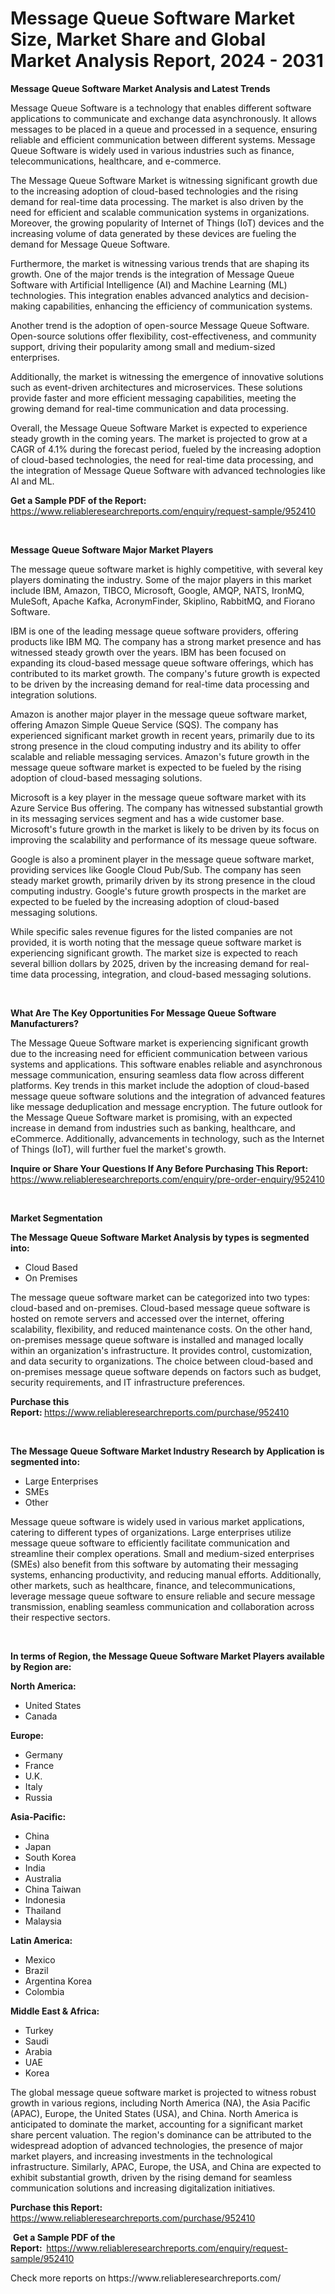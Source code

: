 <p><h1>Message Queue Software Market Size, Market Share and Global Market Analysis Report, 2024 - 2031</h1></p><p><strong>Message Queue Software Market Analysis and Latest Trends</strong></p>
<p><p>Message Queue Software is a technology that enables different software applications to communicate and exchange data asynchronously. It allows messages to be placed in a queue and processed in a sequence, ensuring reliable and efficient communication between different systems. Message Queue Software is widely used in various industries such as finance, telecommunications, healthcare, and e-commerce.</p><p>The Message Queue Software Market is witnessing significant growth due to the increasing adoption of cloud-based technologies and the rising demand for real-time data processing. The market is also driven by the need for efficient and scalable communication systems in organizations. Moreover, the growing popularity of Internet of Things (IoT) devices and the increasing volume of data generated by these devices are fueling the demand for Message Queue Software.</p><p>Furthermore, the market is witnessing various trends that are shaping its growth. One of the major trends is the integration of Message Queue Software with Artificial Intelligence (AI) and Machine Learning (ML) technologies. This integration enables advanced analytics and decision-making capabilities, enhancing the efficiency of communication systems.</p><p>Another trend is the adoption of open-source Message Queue Software. Open-source solutions offer flexibility, cost-effectiveness, and community support, driving their popularity among small and medium-sized enterprises.</p><p>Additionally, the market is witnessing the emergence of innovative solutions such as event-driven architectures and microservices. These solutions provide faster and more efficient messaging capabilities, meeting the growing demand for real-time communication and data processing.</p><p>Overall, the Message Queue Software Market is expected to experience steady growth in the coming years. The market is projected to grow at a CAGR of 4.1% during the forecast period, fueled by the increasing adoption of cloud-based technologies, the need for real-time data processing, and the integration of Message Queue Software with advanced technologies like AI and ML.</p></p>
<p><strong>Get a Sample PDF of the Report:&nbsp;</strong> <a href="https://www.reliableresearchreports.com/enquiry/request-sample/952410">https://www.reliableresearchreports.com/enquiry/request-sample/952410</a></p>
<p>&nbsp;</p>
<p><strong>Message Queue Software Major Market Players</strong></p>
<p><p>The message queue software market is highly competitive, with several key players dominating the industry. Some of the major players in this market include IBM, Amazon, TIBCO, Microsoft, Google, AMQP, NATS, IronMQ, MuleSoft, Apache Kafka, AcronymFinder, Skiplino, RabbitMQ, and Fiorano Software.</p><p>IBM is one of the leading message queue software providers, offering products like IBM MQ. The company has a strong market presence and has witnessed steady growth over the years. IBM has been focused on expanding its cloud-based message queue software offerings, which has contributed to its market growth. The company's future growth is expected to be driven by the increasing demand for real-time data processing and integration solutions.</p><p>Amazon is another major player in the message queue software market, offering Amazon Simple Queue Service (SQS). The company has experienced significant market growth in recent years, primarily due to its strong presence in the cloud computing industry and its ability to offer scalable and reliable messaging services. Amazon's future growth in the message queue software market is expected to be fueled by the rising adoption of cloud-based messaging solutions.</p><p>Microsoft is a key player in the message queue software market with its Azure Service Bus offering. The company has witnessed substantial growth in its messaging services segment and has a wide customer base. Microsoft's future growth in the market is likely to be driven by its focus on improving the scalability and performance of its message queue software.</p><p>Google is also a prominent player in the message queue software market, providing services like Google Cloud Pub/Sub. The company has seen steady market growth, primarily driven by its strong presence in the cloud computing industry. Google's future growth prospects in the market are expected to be fueled by the increasing adoption of cloud-based messaging solutions.</p><p>While specific sales revenue figures for the listed companies are not provided, it is worth noting that the message queue software market is experiencing significant growth. The market size is expected to reach several billion dollars by 2025, driven by the increasing demand for real-time data processing, integration, and cloud-based messaging solutions.</p></p>
<p>&nbsp;</p>
<p><strong>What Are The Key Opportunities For Message Queue Software Manufacturers?</strong></p>
<p><p>The Message Queue Software market is experiencing significant growth due to the increasing need for efficient communication between various systems and applications. This software enables reliable and asynchronous message communication, ensuring seamless data flow across different platforms. Key trends in this market include the adoption of cloud-based message queue software solutions and the integration of advanced features like message deduplication and message encryption. The future outlook for the Message Queue Software market is promising, with an expected increase in demand from industries such as banking, healthcare, and eCommerce. Additionally, advancements in technology, such as the Internet of Things (IoT), will further fuel the market's growth.</p></p>
<p><strong>Inquire or Share Your Questions If Any Before Purchasing This Report:</strong> <a href="https://www.reliableresearchreports.com/enquiry/pre-order-enquiry/952410">https://www.reliableresearchreports.com/enquiry/pre-order-enquiry/952410</a></p>
<p>&nbsp;</p>
<p><strong>Market Segmentation</strong></p>
<p><strong>The Message Queue Software Market Analysis by types is segmented into:</strong></p>
<p><ul><li>Cloud Based</li><li>On Premises</li></ul></p>
<p><p>The message queue software market can be categorized into two types: cloud-based and on-premises. Cloud-based message queue software is hosted on remote servers and accessed over the internet, offering scalability, flexibility, and reduced maintenance costs. On the other hand, on-premises message queue software is installed and managed locally within an organization's infrastructure. It provides control, customization, and data security to organizations. The choice between cloud-based and on-premises message queue software depends on factors such as budget, security requirements, and IT infrastructure preferences.</p></p>
<p><strong>Purchase this Report:&nbsp;</strong><a href="https://www.reliableresearchreports.com/purchase/952410">https://www.reliableresearchreports.com/purchase/952410</a></p>
<p>&nbsp;</p>
<p><strong>The Message Queue Software Market Industry Research by Application is segmented into:</strong></p>
<p><ul><li>Large Enterprises</li><li>SMEs</li><li>Other</li></ul></p>
<p><p>Message queue software is widely used in various market applications, catering to different types of organizations. Large enterprises utilize message queue software to efficiently facilitate communication and streamline their complex operations. Small and medium-sized enterprises (SMEs) also benefit from this software by automating their messaging systems, enhancing productivity, and reducing manual efforts. Additionally, other markets, such as healthcare, finance, and telecommunications, leverage message queue software to ensure reliable and secure message transmission, enabling seamless communication and collaboration across their respective sectors.</p></p>
<p>&nbsp;</p>
<p><strong>In terms of Region, the Message Queue Software Market Players available by Region are:</strong></p>
<p>
    <p> <strong> North America: </strong>
        <ul>
            <li>United States</li>
            <li>Canada</li>
        </ul>
        </p> 
    <p> <strong> Europe: </strong>
        <ul>
            <li>Germany</li>
            <li>France</li>
            <li>U.K.</li>
            <li>Italy</li>
            <li>Russia</li>
        </ul>
        </p> 
    <p> <strong> Asia-Pacific: </strong>
        <ul>
            <li>China</li>
            <li>Japan</li>
            <li>South Korea</li>
            <li>India</li>
            <li>Australia</li>
            <li>China Taiwan</li>
            <li>Indonesia</li>
            <li>Thailand</li>
            <li>Malaysia</li>
        </ul>
        </p> 
    <p> <strong> Latin America: </strong>
        <ul>
            <li>Mexico</li>
            <li>Brazil</li>
            <li>Argentina Korea</li>
            <li>Colombia</li>
        </ul>
        </p> 
    <p> <strong> Middle East & Africa: </strong>
        <ul>
            <li>Turkey</li>
            <li>Saudi</li>
            <li>Arabia</li>
            <li>UAE</li>
            <li>Korea</li>
        </ul>
    </p>
    </p>
<p><p>The global message queue software market is projected to witness robust growth in various regions, including North America (NA), the Asia Pacific (APAC), Europe, the United States (USA), and China. North America is anticipated to dominate the market, accounting for a significant market share percent valuation. The region's dominance can be attributed to the widespread adoption of advanced technologies, the presence of major market players, and increasing investments in the technological infrastructure. Similarly, APAC, Europe, the USA, and China are expected to exhibit substantial growth, driven by the rising demand for seamless communication solutions and increasing digitalization initiatives.</p></p>
<p><strong>Purchase this Report: </strong><a href="https://www.reliableresearchreports.com/purchase/952410">https://www.reliableresearchreports.com/purchase/952410</a></p>
<p>&nbsp;<strong>Get a Sample PDF of the Report:&nbsp;&nbsp;</strong><a href="https://www.reliableresearchreports.com/enquiry/request-sample/952410">https://www.reliableresearchreports.com/enquiry/request-sample/952410</a></p>
<p><strong></strong></p>
<p>Check more reports on https://www.reliableresearchreports.com/</p>